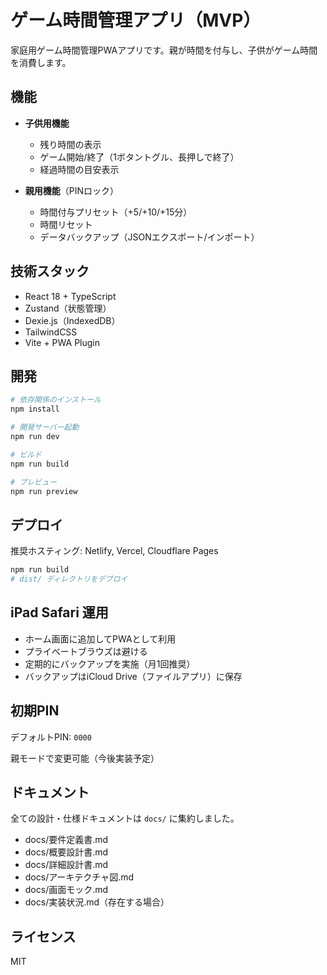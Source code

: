 # ゲーム時間管理アプリ（MVP）

家庭用ゲーム時間管理PWAアプリです。親が時間を付与し、子供がゲーム時間を消費します。

## 機能

- **子供用機能**
  - 残り時間の表示
  - ゲーム開始/終了（1ボタントグル、長押しで終了）
  - 経過時間の目安表示

- **親用機能**（PINロック）
  - 時間付与プリセット（+5/+10/+15分）
  - 時間リセット
  - データバックアップ（JSONエクスポート/インポート）

## 技術スタック

- React 18 + TypeScript
- Zustand（状態管理）
- Dexie.js（IndexedDB）
- TailwindCSS
- Vite + PWA Plugin

## 開発

```bash
# 依存関係のインストール
npm install

# 開発サーバー起動
npm run dev

# ビルド
npm run build

# プレビュー
npm run preview
```

## デプロイ

推奨ホスティング: Netlify, Vercel, Cloudflare Pages

```bash
npm run build
# dist/ ディレクトリをデプロイ
```

## iPad Safari 運用

- ホーム画面に追加してPWAとして利用
- プライベートブラウズは避ける
- 定期的にバックアップを実施（月1回推奨）
- バックアップはiCloud Drive（ファイルアプリ）に保存

## 初期PIN

デフォルトPIN: `0000`

親モードで変更可能（今後実装予定）

## ドキュメント

全ての設計・仕様ドキュメントは `docs/` に集約しました。

- docs/要件定義書.md
- docs/概要設計書.md
- docs/詳細設計書.md
- docs/アーキテクチャ図.md
- docs/画面モック.md
- docs/実装状況.md（存在する場合）

## ライセンス

MIT

